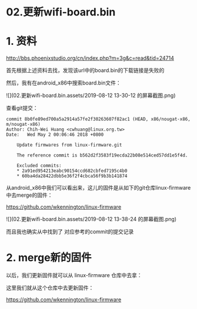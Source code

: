 # 02.更新wifi-board.bin

# 1. 资料

http://bbs.phoenixstudio.org/cn/index.php?m=3g&c=read&tid=24714

首先根据上述资料去找，发现该url中的board.bin的下载链接是失败的

然后，我有在android_x86中搜索board.bin文件：

![](02.更新wifi-board.bin.assets/2019-08-12 13-30-12 的屏幕截图.png)

查看git提交：

```shell
commit 8b0fe89ed700a5a2914a57fe2f30263607f82ac1 (HEAD, x86/nougat-x86, m/nougat-x86)
Author: Chih-Wei Huang <cwhuang@linux.org.tw>
Date:   Wed May 2 00:06:46 2018 +0800

    Update firmwares from linux-firmware.git
    
    The reference commit is b562d2f3583f19ecda22b08e514ced57dd1e5f4d.
    
    Excluded commits:
    * 2a91ed954213eabc90154ccd682cbfed7195c4b0
    * 60ba4da28422dbb5e36f2f4cbca56f9b3b141874
```

从android_x86中我们可以看出来，这儿的固件是从如下的git仓库linux-firmware中去merge的固件：

https://github.com/wkennington/linux-firmware

![](02.更新wifi-board.bin.assets/2019-08-12 13-38-24 的屏幕截图.png)

而且我也确实从中找到了 对应参考的commit的提交记录

# 2. merge新的固件

以后，我们更新固件就可以从 linux-firmware 仓库中去拿：

这里我们就从这个仓库中去更新固件：

https://github.com/wkennington/linux-firmware

